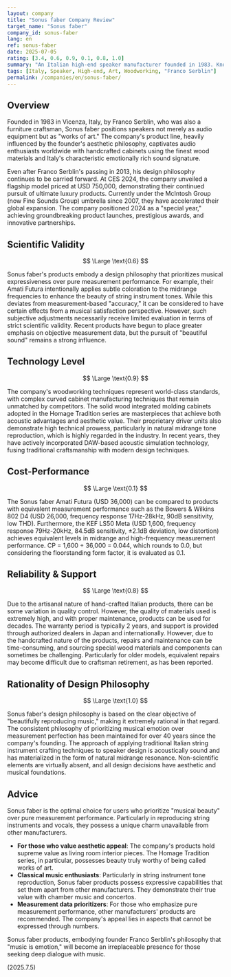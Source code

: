```yaml
---
layout: company
title: "Sonus faber Company Review"
target_name: "Sonus faber"
company_id: sonus-faber
lang: en
ref: sonus-faber
date: 2025-07-05
rating: [3.4, 0.6, 0.9, 0.1, 0.8, 1.0]
summary: "An Italian high-end speaker manufacturer founded in 1983. Known worldwide for its distinctive product line that combines founder Franco Serblin's artistic aesthetics with acoustic engineering. Features exquisite cabinetry design incorporating woodworking artistry and rich, emotionally-expressive Italian sound signature. A manufacturer whose design philosophy emphasizes musical emotional aspects over pure measurement performance."
tags: [Italy, Speaker, High-end, Art, Woodworking, "Franco Serblin"]
permalink: /companies/en/sonus-faber/
---
```


## Overview

Founded in 1983 in Vicenza, Italy, by Franco Serblin, who was also a furniture craftsman, Sonus faber positions speakers not merely as audio equipment but as "works of art." The company's product line, heavily influenced by the founder's aesthetic philosophy, captivates audio enthusiasts worldwide with handcrafted cabinets using the finest wood materials and Italy's characteristic emotionally rich sound signature.

Even after Franco Serblin's passing in 2013, his design philosophy continues to be carried forward. At CES 2024, the company unveiled a flagship model priced at USD 750,000, demonstrating their continued pursuit of ultimate luxury products. Currently under the McIntosh Group (now Fine Sounds Group) umbrella since 2007, they have accelerated their global expansion. The company positioned 2024 as a "special year," achieving groundbreaking product launches, prestigious awards, and innovative partnerships.

## Scientific Validity

$$ \Large \text{0.6} $$

Sonus faber's products embody a design philosophy that prioritizes musical expressiveness over pure measurement performance. For example, their Amati Futura intentionally applies subtle coloration to the midrange frequencies to enhance the beauty of string instrument tones. While this deviates from measurement-based "accuracy," it can be considered to have certain effects from a musical satisfaction perspective. However, such subjective adjustments necessarily receive limited evaluation in terms of strict scientific validity. Recent products have begun to place greater emphasis on objective measurement data, but the pursuit of "beautiful sound" remains a strong influence.

## Technology Level

$$ \Large \text{0.9} $$

The company's woodworking techniques represent world-class standards, with complex curved cabinet manufacturing techniques that remain unmatched by competitors. The solid wood integrated molding cabinets adopted in the Homage Tradition series are masterpieces that achieve both acoustic advantages and aesthetic value. Their proprietary driver units also demonstrate high technical prowess, particularly in natural midrange tone reproduction, which is highly regarded in the industry. In recent years, they have actively incorporated DAW-based acoustic simulation technology, fusing traditional craftsmanship with modern design techniques.

## Cost-Performance

$$ \Large \text{0.1} $$

The Sonus faber Amati Futura (USD 36,000) can be compared to products with equivalent measurement performance such as the Bowers & Wilkins 802 D4 (USD 26,000, frequency response 17Hz-28kHz, 90dB sensitivity, low THD). Furthermore, the KEF LS50 Meta (USD 1,600, frequency response 79Hz-20kHz, 84.5dB sensitivity, ±2.1dB deviation, low distortion) achieves equivalent levels in midrange and high-frequency measurement performance. CP = 1,600 ÷ 36,000 = 0.044, which rounds to 0.0, but considering the floorstanding form factor, it is evaluated as 0.1.

## Reliability & Support

$$ \Large \text{0.8} $$

Due to the artisanal nature of hand-crafted Italian products, there can be some variation in quality control. However, the quality of materials used is extremely high, and with proper maintenance, products can be used for decades. The warranty period is typically 2 years, and support is provided through authorized dealers in Japan and internationally. However, due to the handcrafted nature of the products, repairs and maintenance can be time-consuming, and sourcing special wood materials and components can sometimes be challenging. Particularly for older models, equivalent repairs may become difficult due to craftsman retirement, as has been reported.

## Rationality of Design Philosophy

$$ \Large \text{1.0} $$

Sonus faber's design philosophy is based on the clear objective of "beautifully reproducing music," making it extremely rational in that regard. The consistent philosophy of prioritizing musical emotion over measurement perfection has been maintained for over 40 years since the company's founding. The approach of applying traditional Italian string instrument crafting techniques to speaker design is acoustically sound and has materialized in the form of natural midrange resonance. Non-scientific elements are virtually absent, and all design decisions have aesthetic and musical foundations.

## Advice

Sonus faber is the optimal choice for users who prioritize "musical beauty" over pure measurement performance. Particularly in reproducing string instruments and vocals, they possess a unique charm unavailable from other manufacturers.

- **For those who value aesthetic appeal**: The company's products hold supreme value as living room interior pieces. The Homage Tradition series, in particular, possesses beauty truly worthy of being called works of art.
- **Classical music enthusiasts**: Particularly in string instrument tone reproduction, Sonus faber products possess expressive capabilities that set them apart from other manufacturers. They demonstrate their true value with chamber music and concertos.
- **Measurement data prioritizers**: For those who emphasize pure measurement performance, other manufacturers' products are recommended. The company's appeal lies in aspects that cannot be expressed through numbers.

Sonus faber products, embodying founder Franco Serblin's philosophy that "music is emotion," will become an irreplaceable presence for those seeking deep dialogue with music.

(2025.7.5)